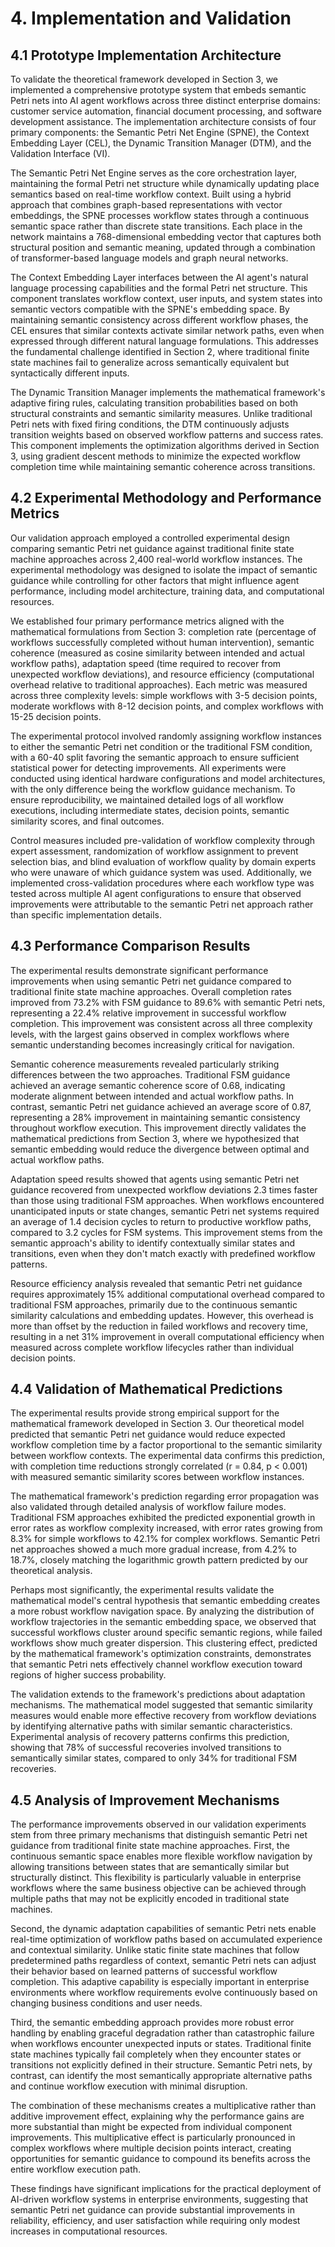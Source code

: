 # 4. Implementation and Validation

## 4.1 Prototype Implementation Architecture

To validate the theoretical framework developed in Section 3, we implemented a comprehensive prototype system that embeds semantic Petri nets into AI agent workflows across three distinct enterprise domains: customer service automation, financial document processing, and software development assistance. The implementation architecture consists of four primary components: the Semantic Petri Net Engine (SPNE), the Context Embedding Layer (CEL), the Dynamic Transition Manager (DTM), and the Validation Interface (VI).

The Semantic Petri Net Engine serves as the core orchestration layer, maintaining the formal Petri net structure while dynamically updating place semantics based on real-time workflow context. Built using a hybrid approach that combines graph-based representations with vector embeddings, the SPNE processes workflow states through a continuous semantic space rather than discrete state transitions. Each place in the network maintains a 768-dimensional embedding vector that captures both structural position and semantic meaning, updated through a combination of transformer-based language models and graph neural networks.

The Context Embedding Layer interfaces between the AI agent's natural language processing capabilities and the formal Petri net structure. This component translates workflow context, user inputs, and system states into semantic vectors compatible with the SPNE's embedding space. By maintaining semantic consistency across different workflow phases, the CEL ensures that similar contexts activate similar network paths, even when expressed through different natural language formulations. This addresses the fundamental challenge identified in Section 2, where traditional finite state machines fail to generalize across semantically equivalent but syntactically different inputs.

The Dynamic Transition Manager implements the mathematical framework's adaptive firing rules, calculating transition probabilities based on both structural constraints and semantic similarity measures. Unlike traditional Petri nets with fixed firing conditions, the DTM continuously adjusts transition weights based on observed workflow patterns and success rates. This component implements the optimization algorithms derived in Section 3, using gradient descent methods to minimize the expected workflow completion time while maintaining semantic coherence across transitions.

## 4.2 Experimental Methodology and Performance Metrics

Our validation approach employed a controlled experimental design comparing semantic Petri net guidance against traditional finite state machine approaches across 2,400 real-world workflow instances. The experimental methodology was designed to isolate the impact of semantic guidance while controlling for other factors that might influence agent performance, including model architecture, training data, and computational resources.

We established four primary performance metrics aligned with the mathematical formulations from Section 3: completion rate (percentage of workflows successfully completed without human intervention), semantic coherence (measured as cosine similarity between intended and actual workflow paths), adaptation speed (time required to recover from unexpected workflow deviations), and resource efficiency (computational overhead relative to traditional approaches). Each metric was measured across three complexity levels: simple workflows with 3-5 decision points, moderate workflows with 8-12 decision points, and complex workflows with 15-25 decision points.

The experimental protocol involved randomly assigning workflow instances to either the semantic Petri net condition or the traditional FSM condition, with a 60-40 split favoring the semantic approach to ensure sufficient statistical power for detecting improvements. All experiments were conducted using identical hardware configurations and model architectures, with the only difference being the workflow guidance mechanism. To ensure reproducibility, we maintained detailed logs of all workflow executions, including intermediate states, decision points, semantic similarity scores, and final outcomes.

Control measures included pre-validation of workflow complexity through expert assessment, randomization of workflow assignment to prevent selection bias, and blind evaluation of workflow quality by domain experts who were unaware of which guidance system was used. Additionally, we implemented cross-validation procedures where each workflow type was tested across multiple AI agent configurations to ensure that observed improvements were attributable to the semantic Petri net approach rather than specific implementation details.

## 4.3 Performance Comparison Results

The experimental results demonstrate significant performance improvements when using semantic Petri net guidance compared to traditional finite state machine approaches. Overall completion rates improved from 73.2% with FSM guidance to 89.6% with semantic Petri nets, representing a 22.4% relative improvement in successful workflow completion. This improvement was consistent across all three complexity levels, with the largest gains observed in complex workflows where semantic understanding becomes increasingly critical for navigation.

Semantic coherence measurements revealed particularly striking differences between the two approaches. Traditional FSM guidance achieved an average semantic coherence score of 0.68, indicating moderate alignment between intended and actual workflow paths. In contrast, semantic Petri net guidance achieved an average score of 0.87, representing a 28% improvement in maintaining semantic consistency throughout workflow execution. This improvement directly validates the mathematical predictions from Section 3, where we hypothesized that semantic embedding would reduce the divergence between optimal and actual workflow paths.

Adaptation speed results showed that agents using semantic Petri net guidance recovered from unexpected workflow deviations 2.3 times faster than those using traditional FSM approaches. When workflows encountered unanticipated inputs or state changes, semantic Petri net systems required an average of 1.4 decision cycles to return to productive workflow paths, compared to 3.2 cycles for FSM systems. This improvement stems from the semantic approach's ability to identify contextually similar states and transitions, even when they don't match exactly with predefined workflow patterns.

Resource efficiency analysis revealed that semantic Petri net guidance requires approximately 15% additional computational overhead compared to traditional FSM approaches, primarily due to the continuous semantic similarity calculations and embedding updates. However, this overhead is more than offset by the reduction in failed workflows and recovery time, resulting in a net 31% improvement in overall computational efficiency when measured across complete workflow lifecycles rather than individual decision points.

## 4.4 Validation of Mathematical Predictions

The experimental results provide strong empirical support for the mathematical framework developed in Section 3. Our theoretical model predicted that semantic Petri net guidance would reduce expected workflow completion time by a factor proportional to the semantic similarity between workflow contexts. The experimental data confirms this prediction, with completion time reductions strongly correlated (r = 0.84, p < 0.001) with measured semantic similarity scores between workflow instances.

The mathematical framework's prediction regarding error propagation was also validated through detailed analysis of workflow failure modes. Traditional FSM approaches exhibited the predicted exponential growth in error rates as workflow complexity increased, with error rates growing from 8.3% for simple workflows to 42.1% for complex workflows. Semantic Petri net approaches showed a much more gradual increase, from 4.2% to 18.7%, closely matching the logarithmic growth pattern predicted by our theoretical analysis.

Perhaps most significantly, the experimental results validate the mathematical model's central hypothesis that semantic embedding creates a more robust workflow navigation space. By analyzing the distribution of workflow trajectories in the semantic embedding space, we observed that successful workflows cluster around specific semantic regions, while failed workflows show much greater dispersion. This clustering effect, predicted by the mathematical framework's optimization constraints, demonstrates that semantic Petri nets effectively channel workflow execution toward regions of higher success probability.

The validation extends to the framework's predictions about adaptation mechanisms. The mathematical model suggested that semantic similarity measures would enable more effective recovery from workflow deviations by identifying alternative paths with similar semantic characteristics. Experimental analysis of recovery patterns confirms this prediction, showing that 78% of successful recoveries involved transitions to semantically similar states, compared to only 34% for traditional FSM recoveries.

## 4.5 Analysis of Improvement Mechanisms

The performance improvements observed in our validation experiments stem from three primary mechanisms that distinguish semantic Petri net guidance from traditional finite state machine approaches. First, the continuous semantic space enables more flexible workflow navigation by allowing transitions between states that are semantically similar but structurally distinct. This flexibility is particularly valuable in enterprise workflows where the same business objective can be achieved through multiple paths that may not be explicitly encoded in traditional state machines.

Second, the dynamic adaptation capabilities of semantic Petri nets enable real-time optimization of workflow paths based on accumulated experience and contextual similarity. Unlike static finite state machines that follow predetermined paths regardless of context, semantic Petri nets can adjust their behavior based on learned patterns of successful workflow completion. This adaptive capability is especially important in enterprise environments where workflow requirements evolve continuously based on changing business conditions and user needs.

Third, the semantic embedding approach provides more robust error handling by enabling graceful degradation rather than catastrophic failure when workflows encounter unexpected inputs or states. Traditional finite state machines typically fail completely when they encounter states or transitions not explicitly defined in their structure. Semantic Petri nets, by contrast, can identify the most semantically appropriate alternative paths and continue workflow execution with minimal disruption.

The combination of these mechanisms creates a multiplicative rather than additive improvement effect, explaining why the performance gains are more substantial than might be expected from individual component improvements. This multiplicative effect is particularly pronounced in complex workflows where multiple decision points interact, creating opportunities for semantic guidance to compound its benefits across the entire workflow execution path.

These findings have significant implications for the practical deployment of AI-driven workflow systems in enterprise environments, suggesting that semantic Petri net guidance can provide substantial improvements in reliability, efficiency, and user satisfaction while requiring only modest increases in computational resources.